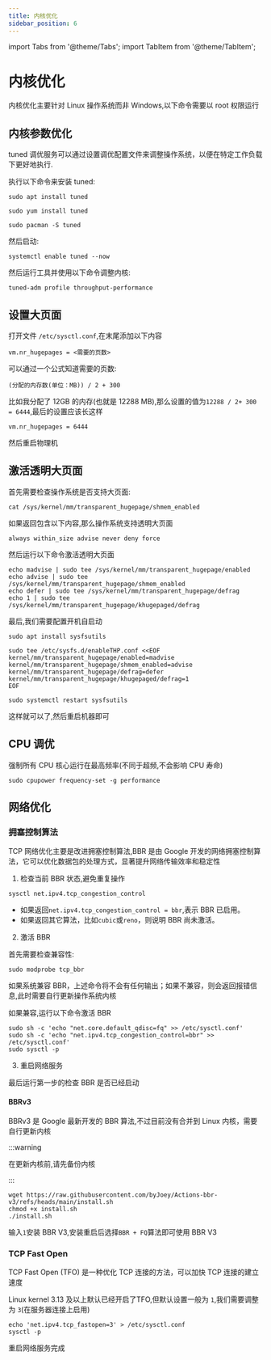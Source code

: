 ```yaml
---
title: 内核优化
sidebar_position: 6
---
```


import Tabs from '@theme/Tabs';
import TabItem from '@theme/TabItem';

# 内核优化

内核优化主要针对 Linux 操作系统而非 Windows,以下命令需要以 root 权限运行

## 内核参数优化

tuned 调优服务可以通过设置调优配置文件来调整操作系统，以便在特定工作负载下更好地执行.

执行以下命令来安装 tuned:

<Tabs defaultValue="Debian/Ubuntu">
<TabItem value="Debian/Ubuntu">

```shell
sudo apt install tuned
```
</TabItem>
  <TabItem value="RedHat/CentOS">

```shell
sudo yum install tuned
```

</TabItem>
<TabItem value="ArchLinux">

```shell
sudo pacman -S tuned
```

</TabItem>
</Tabs>

然后启动:

```shell
systemctl enable tuned --now
```

然后运行工具并使用以下命令调整内核:

```shell
tuned-adm profile throughput-performance
```

## 设置大页面

打开文件 `/etc/sysctl.conf`,在末尾添加以下内容

```text
vm.nr_hugepages = <需要的页数>
```

可以通过一个公式知道需要的页数:

```text
(分配的内存数(单位：MB)) / 2 + 300 
```

比如我分配了 12GB 的内存(也就是 12288 MB),那么设置的值为`12288 / 2+ 300 = 6444`,最后的设置应该长这样

```text
vm.nr_hugepages = 6444
```

然后重启物理机

## 激活透明大页面

首先需要检查操作系统是否支持大页面:

```shell
cat /sys/kernel/mm/transparent_hugepage/shmem_enabled
```

如果返回包含以下内容,那么操作系统支持透明大页面

```shell
always within_size advise never deny force
```

然后运行以下命令激活透明大页面

```shell
echo madvise | sudo tee /sys/kernel/mm/transparent_hugepage/enabled
echo advise | sudo tee /sys/kernel/mm/transparent_hugepage/shmem_enabled
echo defer | sudo tee /sys/kernel/mm/transparent_hugepage/defrag
echo 1 | sudo tee /sys/kernel/mm/transparent_hugepage/khugepaged/defrag
```

最后,我们需要配置开机自启动

```shell
sudo apt install sysfsutils

sudo tee /etc/sysfs.d/enableTHP.conf <<EOF
kernel/mm/transparent_hugepage/enabled=madvise
kernel/mm/transparent_hugepage/shmem_enabled=advise
kernel/mm/transparent_hugepage/defrag=defer
kernel/mm/transparent_hugepage/khugepaged/defrag=1
EOF

sudo systemctl restart sysfsutils
```

这样就可以了,然后重启机器即可

## CPU 调优

强制所有 CPU 核心运行在最高频率(不同于超频,不会影响 CPU 寿命)

```shell
sudo cpupower frequency-set -g performance
```

## 网络优化

### 拥塞控制算法

TCP 网络优化主要是改进拥塞控制算法,BBR 是由 Google 开发的网络拥塞控制算法，它可以优化数据包的处理方式，显著提升网络传输效率和稳定性

1. 检查当前 BBR 状态,避免重复操作

```shell
sysctl net.ipv4.tcp_congestion_control
```

* 如果返回`net.ipv4.tcp_congestion_control = bbr`,表示 BBR 已启用。
* 如果返回其它算法，比如`cubic`或`reno`，则说明 BBR 尚未激活。

2. 激活 BBR

首先需要检查兼容性:

```shell
sudo modprobe tcp_bbr
```

如果系统兼容 BBR，上述命令将不会有任何输出；如果不兼容，则会返回报错信息,此时需要自行更新操作系统内核

如果兼容,运行以下命令激活 BBR

```shell
sudo sh -c 'echo "net.core.default_qdisc=fq" >> /etc/sysctl.conf'
sudo sh -c 'echo "net.ipv4.tcp_congestion_control=bbr" >> /etc/sysctl.conf'
sudo sysctl -p
```

3. 重启网络服务

最后运行第一步的检查 BBR 是否已经启动

#### BBRv3

BBRv3 是 Google 最新开发的 BBR 算法,不过目前没有合并到 Linux 内核，需要自行更新内核

:::warning

在更新内核前,请先备份内核

:::

```shell
wget https://raw.githubusercontent.com/byJoey/Actions-bbr-v3/refs/heads/main/install.sh
chmod +x install.sh
./install.sh
```

输入`1`安装 BBR V3,安装重启后选择`BBR + FQ`算法即可使用 BBR V3

### TCP Fast Open

TCP Fast Open (TFO) 是一种优化 TCP 连接的方法，可以加快 TCP 连接的建立速度

Linux kernel 3.13 及以上默认已经开启了TFO,但默认设置一般为 `1`,我们需要调整为 `3`(在服务器连接上启用)

```shell
echo 'net.ipv4.tcp_fastopen=3' > /etc/sysctl.conf
sysctl -p
```

重启网络服务完成
